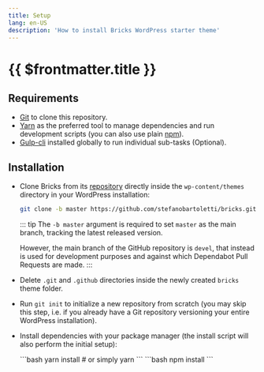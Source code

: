 ```yaml
---
title: Setup
lang: en-US
description: 'How to install Bricks WordPress starter theme'
---
```


# {{ $frontmatter.title }}

## Requirements

- [Git](https://git-scm.com/) to clone this repository.
- [Yarn](https://yarnpkg.com/) as the preferred tool to manage dependencies and run development scripts (you can also use plain [npm](https://nodejs.org/)).
- [Gulp-cli](https://github.com/gulpjs/gulp-cli) installed globally to run individual sub-tasks (Optional).

## Installation

- Clone Bricks from its [repository](https://github.com/stefanobartoletti/bricks) directly inside the `wp-content/themes` directory in your WordPress installation:

    ```bash
    git clone -b master https://github.com/stefanobartoletti/bricks.git
    ```
    ::: tip
    The `-b master` argument is required to set `master` as the main branch, tracking the latest released version.
    
    However, the main branch of the GitHub repository is `devel`, that instead is used for development purposes and against which Dependabot Pull Requests are made.
    :::

- Delete `.git` and `.github` directories inside the newly created `bricks` theme folder.
  
- Run `git init` to initialize a new repository from scratch (you may skip this step, i.e. if you already have a Git repository versioning your entire WordPress installation).

- Install dependencies with your package manager (the install script will also perform the initial setup):

    <code-group>

    <code-block title="Yarn" active> 
    ```bash
    yarn install
    # or simply
    yarn
    ```
    </code-block>

    <code-block title="npm"> 
    ```bash
    npm install
    ```
    </code-block>
    
    </code-group>